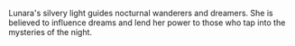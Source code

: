 
Lunara's silvery light guides nocturnal wanderers and dreamers. She is believed to influence dreams and lend her power to those who tap into the mysteries of the night.